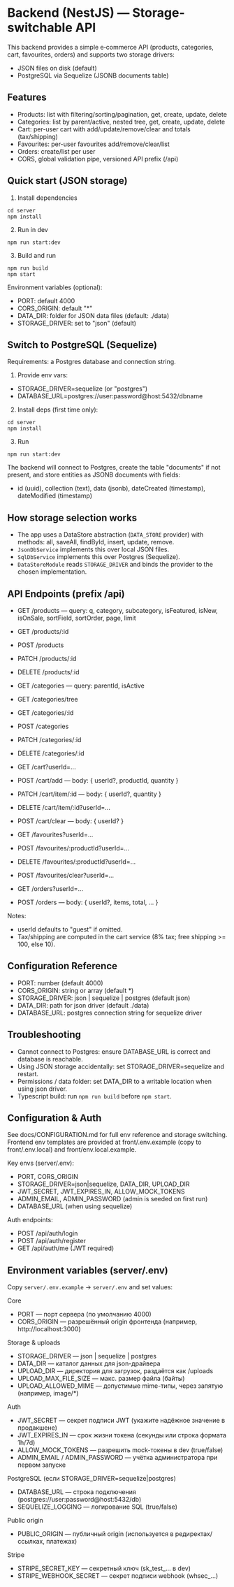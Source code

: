 # Backend (NestJS) — Storage-switchable API

This backend provides a simple e‑commerce API (products, categories, cart, favourites, orders) and supports two storage drivers:
- JSON files on disk (default)
- PostgreSQL via Sequelize (JSONB documents table)

## Features

- Products: list with filtering/sorting/pagination, get, create, update, delete
- Categories: list by parent/active, nested tree, get, create, update, delete
- Cart: per-user cart with add/update/remove/clear and totals (tax/shipping)
- Favourites: per-user favourites add/remove/clear/list
- Orders: create/list per user
- CORS, global validation pipe, versioned API prefix (/api)

## Quick start (JSON storage)

1) Install dependencies

```
cd server
npm install
```

2) Run in dev

```
npm run start:dev
```

3) Build and run

```
npm run build
npm start
```

Environment variables (optional):
- PORT: default 4000
- CORS_ORIGIN: default "*"
- DATA_DIR: folder for JSON data files (default: ./data)
- STORAGE_DRIVER: set to "json" (default)

## Switch to PostgreSQL (Sequelize)

Requirements: a Postgres database and connection string.

1) Provide env vars:
- STORAGE_DRIVER=sequelize (or "postgres")
- DATABASE_URL=postgres://user:password@host:5432/dbname

2) Install deps (first time only):

```
cd server
npm install
```

3) Run

```
npm run start:dev
```

The backend will connect to Postgres, create the table "documents" if not present, and store entities as JSONB documents with fields:
- id (uuid), collection (text), data (jsonb), dateCreated (timestamp), dateModified (timestamp)

## How storage selection works

- The app uses a DataStore abstraction (`DATA_STORE` provider) with methods: all, saveAll, findById, insert, update, remove.
- `JsonDbService` implements this over local JSON files.
- `SqlDbService` implements this over Postgres (Sequelize).
- `DataStoreModule` reads `STORAGE_DRIVER` and binds the provider to the chosen implementation.

## API Endpoints (prefix /api)

- GET /products — query: q, category, subcategory, isFeatured, isNew, isOnSale, sortField, sortOrder, page, limit
- GET /products/:id
- POST /products
- PATCH /products/:id
- DELETE /products/:id

- GET /categories — query: parentId, isActive
- GET /categories/tree
- GET /categories/:id
- POST /categories
- PATCH /categories/:id
- DELETE /categories/:id

- GET /cart?userId=...
- POST /cart/add — body: { userId?, productId, quantity }
- PATCH /cart/item/:id — body: { userId?, quantity }
- DELETE /cart/item/:id?userId=...
- POST /cart/clear — body: { userId? }

- GET /favourites?userId=...
- POST /favourites/:productId?userId=...
- DELETE /favourites/:productId?userId=...
- POST /favourites/clear?userId=...

- GET /orders?userId=...
- POST /orders — body: { userId?, items, total, ... }

Notes:
- userId defaults to "guest" if omitted.
- Tax/shipping are computed in the cart service (8% tax; free shipping >= 100, else 10).

## Configuration Reference

- PORT: number (default 4000)
- CORS_ORIGIN: string or array (default *)
- STORAGE_DRIVER: json | sequelize | postgres (default json)
- DATA_DIR: path for json driver (default ./data)
- DATABASE_URL: postgres connection string for sequelize driver

## Troubleshooting

- Cannot connect to Postgres: ensure DATABASE_URL is correct and database is reachable.
- Using JSON storage accidentally: set STORAGE_DRIVER=sequelize and restart.
- Permissions / data folder: set DATA_DIR to a writable location when using json driver.
- Typescript build: run `npm run build` before `npm start`.

## Configuration & Auth

See docs/CONFIGURATION.md for full env reference and storage switching. Frontend env templates are provided at front/.env.example (copy to front/.env.local) and front/env.local.example.

Key envs (server/.env):
- PORT, CORS_ORIGIN
- STORAGE_DRIVER=json|sequelize, DATA_DIR, UPLOAD_DIR
- JWT_SECRET, JWT_EXPIRES_IN, ALLOW_MOCK_TOKENS
- ADMIN_EMAIL, ADMIN_PASSWORD (admin is seeded on first run)
- DATABASE_URL (when using sequelize)

Auth endpoints:
- POST /api/auth/login
- POST /api/auth/register
- GET /api/auth/me (JWT required)

## Environment variables (server/.env)
Copy `server/.env.example` → `server/.env` and set values:

Core
- PORT — порт сервера (по умолчанию 4000)
- CORS_ORIGIN — разрешённый origin фронтенда (например, http://localhost:3000)

Storage & uploads
- STORAGE_DRIVER — json | sequelize | postgres
- DATA_DIR — каталог данных для json-драйвера
- UPLOAD_DIR — директория для загрузок, раздаётся как /uploads
- UPLOAD_MAX_FILE_SIZE — макс. размер файла (байты)
- UPLOAD_ALLOWED_MIME — допустимые mime-типы, через запятую (например, image/*)

Auth
- JWT_SECRET — секрет подписи JWT (укажите надёжное значение в продакшене)
- JWT_EXPIRES_IN — срок жизни токена (секунды или строка формата 1h/7d)
- ALLOW_MOCK_TOKENS — разрешить mock-токены в dev (true/false)
- ADMIN_EMAIL / ADMIN_PASSWORD — учётка администратора при первом запуске

PostgreSQL (если STORAGE_DRIVER=sequelize|postgres)
- DATABASE_URL — строка подключения (postgres://user:password@host:5432/db)
- SEQUELIZE_LOGGING — логирование SQL (true/false)

Public origin
- PUBLIC_ORIGIN — публичный origin (используется в редиректах/ссылках, платежах)

Stripe
- STRIPE_SECRET_KEY — секретный ключ (sk_test_... в dev)
- STRIPE_WEBHOOK_SECRET — секрет подписи webhook (whsec_...)
